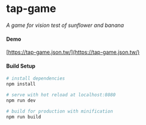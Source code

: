 # tap-game

_A game for vision test of sunflower and banana_

#### Demo

[https://tap-game.json.tw/](https://tap-game.json.tw/)


#### Build Setup

``` bash
# install dependencies
npm install

# serve with hot reload at localhost:8080
npm run dev

# build for production with minification
npm run build
```
